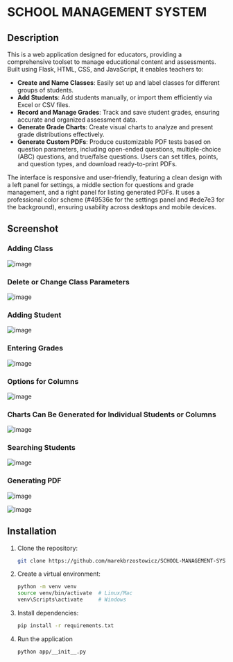 # SCHOOL MANAGEMENT SYSTEM

## Description

This is a web application designed for educators, providing a comprehensive toolset to manage educational content and assessments. Built using Flask, HTML, CSS, and JavaScript, it enables teachers to:

- **Create and Name Classes**: Easily set up and label classes for different groups of students.
- **Add Students**: Add students manually, or import them efficiently via Excel or CSV files.
- **Record and Manage Grades**: Track and save student grades, ensuring accurate and organized assessment data.
- **Generate Grade Charts**: Create visual charts to analyze and present grade distributions effectively.
- **Generate Custom PDFs**: Produce customizable PDF tests based on question parameters, including open-ended questions, multiple-choice (ABC) questions, and true/false questions. Users can set titles, points, and question types, and download ready-to-print PDFs.

The interface is responsive and user-friendly, featuring a clean design with a left panel for settings, a middle section for questions and grade management, and a right panel for listing generated PDFs. It uses a professional color scheme (#49536e for the settings panel and #ede7e3 for the background), ensuring usability across desktops and mobile devices.

## Screenshot

### Adding Class  

![image](https://github.com/user-attachments/assets/3dbc92a5-04a2-4a12-a977-fbe6e0bdec93)  

### Delete or Change Class Parameters  

![image](https://github.com/user-attachments/assets/c15f131e-1f8d-42be-b1d2-0a38de51702f)  

### Adding Student  

![image](https://github.com/user-attachments/assets/d696f430-afc1-4171-aac7-d0e0840a5761)  

### Entering Grades  

![image](https://github.com/user-attachments/assets/9c6ec729-96e5-4f54-ae47-fe85e708e42a)  

### Options for Columns  

![image](https://github.com/user-attachments/assets/7544d276-7ee1-402c-a210-95b90b4e843c)  

### Charts Can Be Generated for Individual Students or Columns  

![image](https://github.com/user-attachments/assets/ddc50335-6dec-48e6-b230-5294317231f2)  

### Searching Students  

![image](https://github.com/user-attachments/assets/759e1e46-e704-4f5d-ba33-ca7f4784daf2)  

### Generating PDF  

![image](https://github.com/user-attachments/assets/205e05b4-9cbb-490d-a85d-388d54e1c47d)  

![image](https://github.com/user-attachments/assets/82360f60-1cef-4ace-a480-94e0137c5135)  

## Installation
1. Clone the repository:
   ```bash
   git clone https://github.com/marekbrzostowicz/SCHOOL-MANAGEMENT-SYSTEM

2. Create a virtual environment:
   ```bash
   python -m venv venv
   source venv/bin/activate  # Linux/Mac
   venv\Scripts\activate     # Windows
3. Install dependencies:
   ```bash
   pip install -r requirements.txt
4. Run the application
   ```bash
   python app/__init__.py
